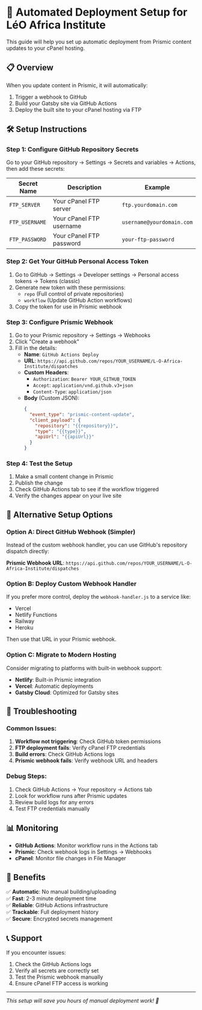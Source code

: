 # 🚀 Automated Deployment Setup for LéO Africa Institute

This guide will help you set up automatic deployment from Prismic content updates to your cPanel hosting.

## 📋 Overview

When you update content in Prismic, it will automatically:
1. Trigger a webhook to GitHub
2. Build your Gatsby site via GitHub Actions
3. Deploy the built site to your cPanel hosting via FTP

## 🛠️ Setup Instructions

### Step 1: Configure GitHub Repository Secrets

Go to your GitHub repository → Settings → Secrets and variables → Actions, then add these secrets:

| Secret Name | Description | Example |
|-------------|-------------|---------|
| `FTP_SERVER` | Your cPanel FTP server | `ftp.yourdomain.com` |
| `FTP_USERNAME` | Your cPanel FTP username | `username@yourdomain.com` |
| `FTP_PASSWORD` | Your cPanel FTP password | `your-ftp-password` |

### Step 2: Get Your GitHub Personal Access Token

1. Go to GitHub → Settings → Developer settings → Personal access tokens → Tokens (classic)
2. Generate new token with these permissions:
   - `repo` (Full control of private repositories)
   - `workflow` (Update GitHub Action workflows)
3. Copy the token for use in Prismic webhook

### Step 3: Configure Prismic Webhook

1. Go to your Prismic repository → Settings → Webhooks
2. Click "Create a webhook"
3. Fill in the details:
   - **Name**: `GitHub Actions Deploy`
   - **URL**: `https://api.github.com/repos/YOUR_USERNAME/L-O-Africa-Institute/dispatches`
   - **Custom Headers**:
     - `Authorization`: `Bearer YOUR_GITHUB_TOKEN`
     - `Accept`: `application/vnd.github.v3+json`
     - `Content-Type`: `application/json`
   - **Body** (Custom JSON):
     ```json
     {
       "event_type": "prismic-content-update",
       "client_payload": {
         "repository": "{{repository}}",
         "type": "{{type}}",
         "apiUrl": "{{apiUrl}}"
       }
     }
     ```

### Step 4: Test the Setup

1. Make a small content change in Prismic
2. Publish the change
3. Check GitHub Actions tab to see if the workflow triggered
4. Verify the changes appear on your live site

## 🔧 Alternative Setup Options

### Option A: Direct GitHub Webhook (Simpler)

Instead of the custom webhook handler, you can use GitHub's repository dispatch directly:

**Prismic Webhook URL**: `https://api.github.com/repos/YOUR_USERNAME/L-O-Africa-Institute/dispatches`

### Option B: Deploy Custom Webhook Handler

If you prefer more control, deploy the `webhook-handler.js` to a service like:
- Vercel
- Netlify Functions
- Railway
- Heroku

Then use that URL in your Prismic webhook.

### Option C: Migrate to Modern Hosting

Consider migrating to platforms with built-in webhook support:
- **Netlify**: Built-in Prismic integration
- **Vercel**: Automatic deployments
- **Gatsby Cloud**: Optimized for Gatsby sites

## 🚨 Troubleshooting

### Common Issues:

1. **Workflow not triggering**: Check GitHub token permissions
2. **FTP deployment fails**: Verify cPanel FTP credentials
3. **Build errors**: Check GitHub Actions logs
4. **Prismic webhook fails**: Verify webhook URL and headers

### Debug Steps:

1. Check GitHub Actions → Your repository → Actions tab
2. Look for workflow runs after Prismic updates
3. Review build logs for any errors
4. Test FTP credentials manually

## 📊 Monitoring

- **GitHub Actions**: Monitor workflow runs in the Actions tab
- **Prismic**: Check webhook logs in Settings → Webhooks
- **cPanel**: Monitor file changes in File Manager

## 🎯 Benefits

✅ **Automatic**: No manual building/uploading  
✅ **Fast**: 2-3 minute deployment time  
✅ **Reliable**: GitHub Actions infrastructure  
✅ **Trackable**: Full deployment history  
✅ **Secure**: Encrypted secrets management  

## 📞 Support

If you encounter issues:
1. Check the GitHub Actions logs
2. Verify all secrets are correctly set
3. Test the Prismic webhook manually
4. Ensure cPanel FTP access is working

---

*This setup will save you hours of manual deployment work! 🎉*
